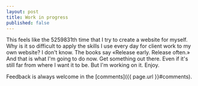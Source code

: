 ```yaml
---
layout: post
title: Work in progress
published: false
---
```


This feels like the 5259831th time that I try to create a website for myself. Why is it so difficult to apply the skills I use every day for client work to my own website? I don't know. The books say «Release early. Release often.» And that is what I'm going to do now. Get something out there. Even if it's still far from where I want it to be. But I'm working on it. Enjoy.

Feedback is always welcome in the [comments]({{ page.url }}#comments).
